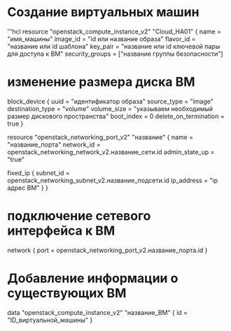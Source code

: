 # Создание виртуальных машин
’’’hcl
resource "openstack_compute_instance_v2" "Cloud_HA01" {
  name            = "имя_машины"
  image_id        = "id или название образа" 
  flavor_id       = "название или id шаблона"
  key_pair        = "название или id ключевой пары для доступа к ВМ"
  security_groups = ["название группы безопасности"]

# изменение размера диска ВМ
  block_device {
    uuid                  = "идентификатор образа"
    source_type           = "image"
    destination_type      = "volume"
    volume_size           = "указываем необходимый размер дискового пространства"
    boot_index            = 0
    delete_on_termination = true
  }

resource "openstack_networking_port_v2" "название" {
  name           = "название_порта"
  network_id     = openstack_networking_network_v2.название_сети.id
  admin_state_up = "true"

  fixed_ip {
    subnet_id  = openstack_networking_subnet_v2.название_подсети.id
    ip_address = "ip адрес ВМ"
  }
}
  # подключение сетевого интерфейса к ВМ
  network {
    port = openstack_networking_port_v2.название_порта.id
  }
# Добавление информации о существующих ВМ
data "openstack_compute_instance_v2" "название_ВМ" {
id = "ID_виртуальной_машины"
}
